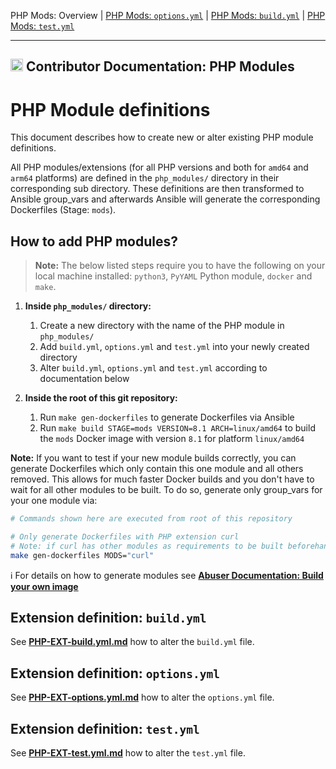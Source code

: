 PHP Mods: Overview |
[PHP Mods: `options.yml`](../doc/contributor/PHP-EXT-options.yml.md) |
[PHP Mods: `build.yml`](../doc/contributor/PHP-EXT-build.yml.md) |
[PHP Mods: `test.yml`](../doc/contributor/PHP-EXT-test.yml.md)

---

<h2><img name="Documentation" title="Documentation" width="20" src="https://github.com/devilbox/artwork/raw/master/submissions_logo/cytopia/01/png/logo_64_trans.png"> Contributor Documentation: PHP Modules</h2>



# PHP Module definitions

This document describes how to create new or alter existing PHP module definitions.

All PHP modules/extensions (for all PHP versions and both for `amd64` and `arm64` platforms) are defined in the `php_modules/` directory in their corresponding sub directory. These definitions are then transformed to Ansible group_vars and afterwards Ansible will generate the corresponding Dockerfiles (Stage: `mods`).


## How to add PHP modules?

> **Note:** The below listed steps require you to have the following on your local machine installed: `python3`, `PyYAML` Python module, `docker` and `make`.

1. **Inside `php_modules/` directory:**
    1. Create a new directory with the name of the PHP module in `php_modules/`
    2. Add `build.yml`, `options.yml` and `test.yml` into your newly created directory
    3. Alter `build.yml`, `options.yml` and `test.yml` according to documentation below

2. **Inside the root of this git repository:**
    1. Run `make gen-dockerfiles` to generate Dockerfiles via Ansible
    2. Run `make build STAGE=mods VERSION=8.1 ARCH=linux/amd64` to build the `mods` Docker image with version `8.1` for platform `linux/amd64`

**Note:** If you want to test if your new module builds correctly, you can generate Dockerfiles which only contain this one module and all others removed. This allows for much faster Docker builds and you don't have to wait for all other modules to be built. To do so, generate only group_vars for your one module via:

```bash
# Commands shown here are executed from root of this repository

# Only generate Dockerfiles with PHP extension curl
# Note: if curl has other modules as requirements to be built beforehand, those will also be added
make gen-dockerfiles MODS="curl"
```

:information_source: For details on how to generate modules see **[Abuser Documentation: Build your own image](../doc/abuser/README.md)**


## Extension definition: `build.yml`

See **[PHP-EXT-build.yml.md](../doc/contributor/PHP-EXT-build.yml.md)** how to alter the `build.yml` file.


## Extension definition: `options.yml`

See **[PHP-EXT-options.yml.md](../doc/contributor/PHP-EXT-options.yml.md)** how to alter the `options.yml` file.


## Extension definition: `test.yml`

See **[PHP-EXT-test.yml.md](../doc/contributor/PHP-EXT-test.yml.md)** how to alter the `test.yml` file.

